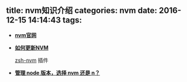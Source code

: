 title: nvm知识介绍
categories: nvm
date: 2016-12-15 14:14:43
tags:
---


* **[nvm官网](https://docs.npmjs.com/)**

* **[如何更新NVM](http://www.jianshu.com/p/045df8e20ebe)**

	[zsh-nvm](https://github.com/lukechilds/zsh-nvm#manually) 插件
	
* **[管理 node 版本，选择 nvm 还是 n？](http://taobaofed.org/blog/2015/11/17/nvm-or-n/)**